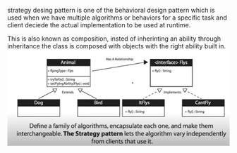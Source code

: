 strategy desing pattern is one of the behavioral design pattern which is used when we have multiple algorithms or behaviors for a specific task and client deciede the actual implementation to be used at runtime. 

This is also known as composition, insted of inherinting an ability through inheritance the class is composed with objects with the right ability built in.   
<img src="strategy pattern UML.PNG" >
